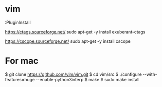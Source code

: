 # vim
:PluginInstall

https://ctags.sourceforge.net/
sudo apt-get -y install exuberant-ctags

https://cscope.sourceforge.net/
sudo apt-get -y install cscope

# For mac
$ git clone https://github.com/vim/vim.git
$ cd vim/src
$ ./configure --with-features=huge --enable-python3interp
$ make
$ sudo make install
